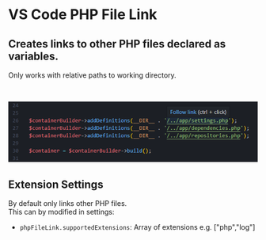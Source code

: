 # VS Code PHP File Link

## Creates links to other PHP files declared as variables.

Only works with relative paths to working directory.

<br />

![](images/php-file-link.png)

## Extension Settings

By default only links other PHP files.<br />
This can by modified in settings:

* `phpFileLink.supportedExtensions`: Array of extensions e.g. ["php","log"]
